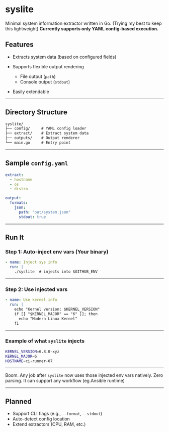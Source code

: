 # syslite

Minimal system information extractor written in Go. (Trying my best to keep this lightweight)
**Currently supports only YAML config-based execution.**

## Features

* Extracts system data (based on configured fields)
* Supports flexible output rendering

  * File output (`path`)
  * Console output (`stdout`)
* Easily extendable

---

## Directory Structure

```txt
syslite/
├── config/     # YAML config loader
├── extract/    # Extract system data
├── outputs/    # Output renderer
└── main.go     # Entry point
```

---

## Sample `config.yaml`

```yaml
extract:
  - hostname
  - os
  - distro

output:
  formats:
    json:
      path: "out/system.json"
      stdout: true
```

---

##  Run It

### Step 1: Auto-inject env vars (Your binary)

```yaml
- name: Inject sys info
  run: |
    ./syslite  # injects into $GITHUB_ENV
```

---

###  Step 2: Use injected vars

```yaml
- name: Use kernel info
  run: |
    echo "Kernel version: $KERNEL_VERSION"
    if [[ "$KERNEL_MAJOR" == "6" ]]; then
      echo "Modern Linux Kernel"
    fi
```

---

###  Example of what `syslite` injects

```bash
KERNEL_VERSION=6.8.0-xyz
KERNEL_MAJOR=6
HOSTNAME=ci-runner-07
```

---
Boom. Any job after `syslite` now uses those injected env vars natively. Zero parsing. It can support any workflow (eg.Ansible runtime)

---

## Planned

* Support CLI flags (e.g., `--format`, `--stdout`)
* Auto-detect config location
* Extend extractors (CPU, RAM, etc.)
